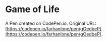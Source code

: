 # Game of Life 

A Pen created on CodePen.io. Original URL: [https://codepen.io/farhanibne/pen/gOedbeP](https://codepen.io/farhanibne/pen/gOedbeP).


